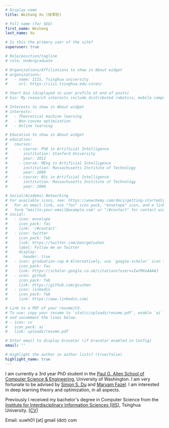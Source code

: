```yaml
---
# Display name
title: Weihang Xu (徐苇杭)

# Full name (for SEO)
first_name: Weihang
last_name: Xu

# Is this the primary user of the site?
superuser: true

# Role/position/tagline
# role: Undergraduate

# Organizations/Affiliations to show in About widget
# organizations:
#   - name: IIIS, Tsinghua university
#     url: https://iiis.tsinghua.edu.cn/en/

# Short bio (displayed in user profile at end of posts)
# bio: My research interests include distributed robotics, mobile computing and programmable matter.

# Interests to show in About widget
# interests:
#   - Theoretical machine learning
#   - Non-convex optimization
#   - Online learning

# Education to show in About widget
# education:
#   courses:
#     - course: PhD in Artificial Intelligence
#       institution: Stanford University
#       year: 2012
#     - course: MEng in Artificial Intelligence
#       institution: Massachusetts Institute of Technology
#       year: 2009
#     - course: BSc in Artificial Intelligence
#       institution: Massachusetts Institute of Technology
#       year: 2008

# Social/Academic Networking
# For available icons, see: https://wowchemy.com/docs/getting-started/page-builder/#icons
#   For an email link, use "fas" icon pack, "envelope" icon, and a link in the
#   form "mailto:your-email@example.com" or "/#contact" for contact widget.
# social:
#   - icon: envelope
#     icon_pack: fas
#     link: '/#contact'
#   - icon: twitter
#     icon_pack: fab
#     link: https://twitter.com/GeorgeCushen
#     label: Follow me on Twitter
#     display:
#       header: true
#   - icon: graduation-cap # Alternatively, use `google-scholar` icon from `ai` icon pack
#     icon_pack: fas
#     link: https://scholar.google.co.uk/citations?user=sIwtMXoAAAAJ
#   - icon: github
#     icon_pack: fab
#     link: https://github.com/gcushen
#   - icon: linkedin
#     icon_pack: fab
#     link: https://www.linkedin.com/

# Link to a PDF of your resume/CV.
# To use: copy your resume to `static/uploads/resume.pdf`, enable `ai` icons in `params.yaml`,
# and uncomment the lines below.
# - icon: cv
#   icon_pack: ai
#   link: uploads/resume.pdf

# Enter email to display Gravatar (if Gravatar enabled in Config)
email: ''

# Highlight the author in author lists? (true/false)
highlight_name: true
---
```

I am currently a 3rd year PhD student in the [Paul G. Allen School of Computer Science & Engineering](https://www.cs.washington.edu/), University of Washington. I am very fortunate to be advised by [Simon S. Du](https://simonshaoleidu.com/) and [Maryam Fazel](https://people.ece.uw.edu/fazel_maryam/). I am interested in deep learning theory and optimization, in all aspects.

Previously I received my bachelor's degree in Computer Science from the [Institute for Interdisciplinary Information Sciences (IIIS)](https://iiis.tsinghua.edu.cn/en/), Tsinghua University.  [<a href="uploads/CV.pdf">CV</a>]

Email: xuwh01 [at] gmail (dot) com 



